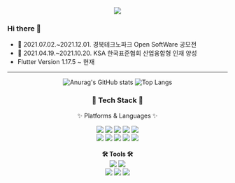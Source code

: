
<div align=center>
	<img src="https://capsule-render.vercel.app/api?type=waving&color=C2A1D2&height=200&section=header&text=Jong%20Seong%20Kim&fontSize=80" />	
</div>

### Hi there 👋

- 🌱 2021.07.02.~2021.12.01. 경북테크노파크 Open SoftWare 공모전
- 🌵 2021.04.19.~2021.10.20. KSA 한국표준협회 산업융합형 인재 양성
- Flutter Version 1.17.5 ~ 현재

---


<div align="center">
	
<div align="center">

![Anurag's GitHub stats](https://github-readme-stats.vercel.app/api?username=K1mJongSeong&show_icons=true&theme=radical)
![Top Langs](https://github-readme-stats.vercel.app/api/top-langs/?username=6810779s&layout=compact&theme=tokyonight)

</div>

	
<h3>🔨 Tech Stack 🔨</h3>
<p>✨ Platforms & Languages ✨</p>
<div>
<img src="https://img.shields.io/badge/Futter-02569B?style=flat&logo=Flutter&logoColor=white"/>
<img src="https://img.shields.io/badge/Dart-0175C2?style=flat&logo=Dart&logoColor=white"/>
<img src="https://img.shields.io/badge/Django-092E20?style=flat&logo=Django&logoColor=white"/>
<img src="https://img.shields.io/badge/Mssql-003B57?style=flat&logo=Mssql&logoColor=white"/>
<img src="https://img.shields.io/badge/Firebase-FFCA28?style=flat&logo=Firebase&logoColor=white"/>
<br>
<img src="https://img.shields.io/badge/Mysql-4479A1?style=flat&logo=MySql&logoColor=white"/>
<img src="https://img.shields.io/badge/Python-3776AB?style=flat&logo=Python&logoColor=white"/>
<img src="https://img.shields.io/badge/Unity-FFFFFF?style=flat&logo=Unity&logoColor=black"/>
<img src="https://img.shields.io/badge/JavaScript-F7DF1E?style=flat&logo=JavaScript&logoColor=white"/>
<img src="https://img.shields.io/badge/php-777BB4?style=flat&logo=PHP&logoColor=white"/>
</div>
<br>
<strong>🛠 Tools 🛠</strong>
<div>
<img src="https://img.shields.io/badge/AndroidStudio%20IDE-2C2255?style=flat&logo=EclipseIDE&logoColor=white" />
<img src="https://img.shields.io/badge/Visual%20Studio%20Code-007ACC?style=flat&logo=VisualStudioCode&logoColor=white" />
<br>
<img src="https://img.shields.io/badge/Notion-000000?style=flat&logo=Notion&logoColor=white" />
<img src="https://img.shields.io/badge/Figma-F24E1E?style=flat&logo=Figma&logoColor=white" />
<img src="https://img.shields.io/badge/GitHub-181717?style=flat&logo=GitHub&logoColor=white" />

</div>






<!--
**K1mJongSeong/K1mJongSeong** is a ✨ _special_ ✨ repository because its `README.md` (this file) appears on your GitHub profile.

Here are some ideas to get you started:

- 🔭 I’m currently working on ...
- 🌱 I’m currently learning ...
- 👯 I’m looking to collaborate on ...
- 🤔 I’m looking for help with ...
- 💬 Ask me about ...
- 📫 How to reach me: ...
- 😄 Pronouns: ...
- ⚡ Fun fact: ...
-->
